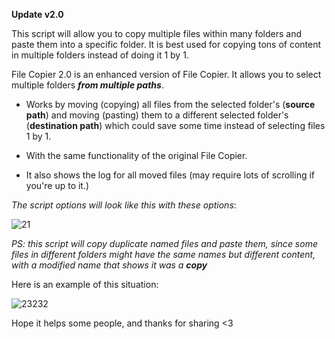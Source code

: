 **Update v2.0**

This script will allow you to copy multiple files within many folders and paste them into a specific folder. 
It is best used for copying tons of content in multiple folders instead of doing it 1 by 1. 



File Copier 2.0 is an enhanced version of File Copier. It allows you to select multiple folders ***from multiple paths***. 

- Works by moving (copying) all files from the selected folder's (**source path**) and moving (pasting) them to a different selected folder's (**destination path**) which could save some time instead of selecting files 1 by 1.

- With the same functionality of the original File Copier.

- It also shows the log for all moved files (may require lots of scrolling if you're up to it.)

*The script options will look like this with these options*:

![21](https://github.com/XxDeadlYxX/Easy-Copy/assets/121805536/a3e0d909-2f2c-4bf5-9da5-c888ae6bc064)


*PS: this script will copy duplicate named files and paste them, since some files in different folders might have the same names but different content, with a modified name that shows it was a **copy***

Here is an example of this situation:

![23232](https://github.com/XxDeadlYxX/Easy-Copy/assets/121805536/6a215644-6fea-4959-84be-be0d8bde19ec)

Hope it helps some people, and thanks for sharing <3
